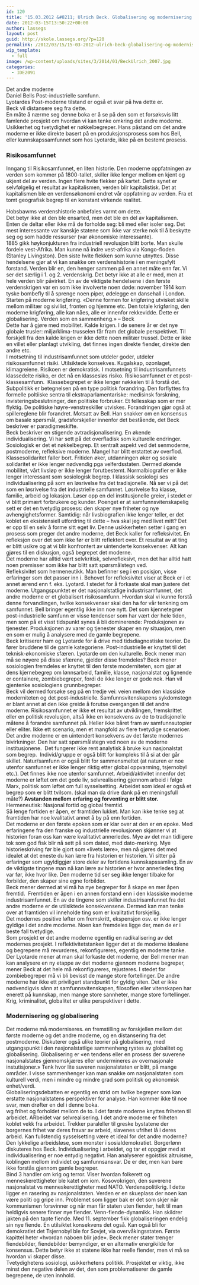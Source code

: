 ```yaml
---
id: 120
title: '15.03.2012 &#8211; Ulrich Beck. Globalisering og modernisering'
date: 2012-03-15T13:50:22+00:00
author: lassegs
layout: post
guid: http://skole.lassegs.org/?p=120
permalink: /2012/03/15/15-03-2012-ulrich-beck-globalisering-og-modernisering/
wip_template:
  - full
image: /wp-content/uploads/sites/3/2014/01/BeckUlrich_2007.jpg
categories:
  - IDE2091
---
```

<div>
  Det andre moderne
</div>

<div>
  Daniel Bells Post-industrielle samfunn.
</div>

<div>
  Lyotardes Post-moderne tilstand er også et svar på hva dette er.
</div>

<div>
</div>

<div>
  Beck vil distansere seg fra dette.
</div>

<div>
</div>

<div>
  En måte å nærme seg denne boka er å se på den som et forsøksvis litt famlende prosjekt om hvordan vi kan tenke omkring det andre moderne. Usikkerhet og tvetydighet er nøkkelbegreper. Hans påstand om det andre moderne er ikke direkte basert på en produksjonsprosess som hos Bell, eller kunnskapssamfunnet som hos Lyotarde, ikke på en bestemt prosess.
</div>

<div>
</div>

<div>
  <h3>
    Risikosamfunnet
  </h3>
  
  <p>
    Inngang til Risikosamfunnet, en liten historie. Den moderne oppfatningen av verden som kommer på 1800-tallet, skiller ikke lenger mellom en kjent og ukjent del av verden. Ingen flere hvite flekker på kartet. Dette synet er selvfølgelig et resultat av kapitalismen, verden blir kapitalistisk. Det at kapitalismen ble en verdensøkonomi endret vår oppfatning av verden. Fra et tomt geografisk begrep til en konstant virkende realitet.
  </p>
</div>

<div>
  Hobsbawms verdenshistorie anbefales varmt om dette.
</div>

<div>
  Det betyr ikke at den ble ensarted, men det ble en del av kapitalismen. Enten de deltar eller ikke må de forholde seg: bli med eller isoler seg. Det mest interessante var kanskje statene som ikke var sterke nok til å beskytte seg og som hadde ressurser (var økonomiske interessante).
</div>

<div>
  1885 gikk høykonjukturen fra industriell revolusjon blitt borte. Man skulle fordele vest-Afrika. Man kunne nå indre vest-afrika via Kongo-floden (Stanley Livingston). Den siste hvite flekken som kunne utnyttes. Disse hendelsene gjør at vi kan snakke om verdenshistorie i en meningsfylt forstand. Verden blir en, den henger sammen på en annet måte enn før. Vi ser det særlig i 1. og 2. verdenskrig. Det betyr ikke at alle er med, men at hele verden blir påvirket. En av de viktigste hendelsene i den første verdenskrigen var en som ikke involverte noen døde: november 1914 kom tyske bombefly til å sprenge noen piper, ødelegge en dansehall i London. Starten på moderne krigføring. &laquo;Denne formen for krigføring utvisket skille mellom militær og sivilist, fronten og hjemme etc. Den totale krigføring, den moderne krigføring, alle kan nåes, alle er innenfor rekkevidde. Dette er globalisering. Verden som en sammenheng.&raquo; &#8211; Beck
</div>

<div>
  Dette har å gjøre med mobilitet. Kalde krigen. I de senere år er det nye globale trusler: miljø/klima-trusselen får fram det globale perspektivet. Til forskjell fra den kalde krigen er ikke dette noen militær trussel. Dette er ikke en villet eller planlagt utvikling, det finnes ingen direkte fiender, direkte den andre etc.
</div>

<div>
</div>

<div>
  I motsetning til industrisamfunnet som utdeler goder, utdeler risikosamfunnet risiki. Utilsiktede konsekves. Kugalskap, ozonlaget, klimagreiene. Risikoen er demokratisk. I motsetning til industrisamfunnets klassedelte risiko, er det nå en klassesløs risiko. Risikosamfunnet er et post-klassesamfunn.  Klassebegrepet er ikke lenger nøkkelen til å forstå det.
</div>

<div>
  Subpolitikk er betegnelsen på en type politisk forandring. Den forflyttes fra formelle poltiiske sentra til ekstraparlamentariske: medisinsk forskning, invisteringsbeslutninger, den politiske forbruker. Et fellesskap som er mer flyktig. De politiske høyre-venstreskiller utviskes. Forandringen gjør også at spillereglene blir forandret. Motsatt av Bell. Han snakker om en konsensus om basale spørsmål, gradsforskjeller innenfor det bestående, det Beck beskriver er paradigmeskifte.
</div>

<div>
</div>

<div>
  Beck beskriver en stigende avtradisjonalisering. En økende individualisering. Vi har sett på det overfladisk som kulturelle endringer. Sosiologisk er det et nøkkelbegrep. Et sentralt aspekt ved det senmoderne, postmoderne, refleksive moderne. Mangel har blitt erstattet av overflod. Klassesolidaritet faller bort. Fritiden øker, utdanningen øker og sosiale solidaritet er ikke lenger nødvendig pga velferdsstaten. Dermed økende mobilitet, vårt livsløp er ikke lenger forutbestemt. Normalbiografier er ikke lenger interessant som sosiologisk begrep. I klassisk sosiologi ses individualisering på som en løsrivelse fra det tradisjonelle. Nå ser vi på det som en løsrivelse fra det industrielle samfunnet. Løsrivelse fra klasse, familie, arbeid og lokasjon. Løser opp en del institusjonelle greier, i stedet er vi blitt primært forbrukere og kunder. Poenget er at samfunnsvitenskapelig sett er det en tvetydig prosess: den skaper nye friheter og nye avhengighetsformer. Samtidig: når livsbiografien ikke lenger teller, er det koblet en eksistensiell utfordring til dette &#8211; hva skal jeg med livet mitt? Det er opp til en selv å forme sitt eget liv. Denne usikkerheten setter i gang en prosess som preger det andre moderne, det Beck kaller for refleksivitet. En refleksjon over det som ikke før er blitt reflektert over. Et resultat av at ting er blitt usikre og at vi blir konfrontert av uintenderte konsekvenser. Alt kan gjøres til en diskusjon, også begrepet det moderne.
</div>

<div>
  Det moderne har alltid vært selvkritisk, selvrefleksivt, men det har alltid hatt noen premisser som ikke har blitt satt spørsmålstegn ved.
</div>

<div>
</div>

<div>
  Refleksivitet som hermeneutikk. Man befinner seg i en posisjon, visse erfaringer som det passer inn i. Behovet for refleksivitet viser at Beck er i et annet ærend enn f. eks. Lyotard. I stedet for å forkaste skal man justere det moderne. Utgangspunktet er det nasjonalstatlige industrisamfunnet, det andre moderne er et globalisert risikosamfunn. Hvordan skal vi kunne forstå denne forvandlingen, hvilke konsekvenser skal den ha for vår tenkning om samfunnet. Bell bringer egentlig ikke inn noe nytt. Det som kjennetegner post-industrielle samfunn er visse tendenser som har vært der hele tiden, men som på et visst tidspunkt synes å bli dominerende: Produksjonen av tjenester. Produksjonen av varer og tjenester skaper en ny situasjon, men en som er mulig å analysere med de gamle begrepene.
</div>

<div>
  Beck kritiserer ham og Lyotarde for å drive med tidsdiagnostiske teorier. De fører bruddene til de gamle kategoriene. Post-industrielle er knyttet til det teknisk-økonomiske sfæren. Lyotarde om den kulturelle. Beck mener man må se nøyere på disse sfærene, gjelder disse fremdeles? Beck mener sosiologien fremdeles er knyttet til den første moderniteten, som gjør at dens kjernebegrep om lønnsarbeid, familie, klasse, nasjonalstat og lignende er containere, zombiebegreper, fordi de ikke lenger er gode nok. Han vil gjentenke sosiologiens grunnbegreper.
</div>

<div>
</div>

<div>
  Beck vil dermed forsøke seg på en tredje vei: veien mellom den klassiske moderniteten og det post-industrielle. Samfunnsvitenskapens sykdomstegn er blant annet at den ikke greide å forutse overgangen til det andre moderne. Risikosamfunnet er ikke et resultat av utviklingen, fremskrittet eller en politisk revolusjon, altså ikke en konsekvens av de to tradisjonelle måtene å forandre samfunnet på. Heller ikke båret fram av samfunnsutopier eller eliter. Ikke ett scenario, men et mangfold av flere tvetydige scenarioer. Det andre moderne er en uintendert konsekvens av det første modernes bivirkninger. Den har satt spørsmålstegn ved noen av de moderne institusjonene.  Det fungerer ikke rent analytisk å bruke kun nasjonalstat som begrep.  Individ/gruppe er også blitt for kompleks til å si at der går skillet. Natur/samfunn er også blitt for sammensmeltet (at naturen er noe utenfor samfunnet er ikke lenger riktig etter global oppvarming, tsjernobyl etc.). Det finnes ikke noe utenfor samfunnet. Arbeid/aktivitet innenfor det moderne er løftet om det gode liv, selvrealisering gjennom arbeid i følge Marx, politisk som løftet om full sysselsetting. Arbeidet som ideal er også et begrep som er blitt tvilsom. (skal man da drive dank på en meningsfull måte?) <strong>Avstanden mellom erfaring og forventing er blitt stor. </strong>
</div>

<div>
  Hermeneutisk: Nasjonal fortid og global fremtid.
</div>

<div>
</div>

<div>
  Så lenge fortiden er åpen, er framtiden lukket. Man kan ikke tenke seg at framtiden har noe kvalitativt annet å by på enn fortiden.
</div>

<div>
  Det moderne er den første epoken som er klar over at den er en epoke. Med erfaringene fra den franske og industrielle revolusjonen skjønner vi at historien foran oss kan være kvalitativt annerledes. Mye av det man tidligere tok som god fisk blir nå sett på som dated, med dato-merking. Mye historieskriving før ble gjort som &laquo;livets lære&raquo;, men nå gjøres det med idealet at det eneste du kan lære fra historien er historien. Vi sitter på erfaringer som ugyldiggjør store deler av fortidens kunnskapssamling. En av de viktigste tingene man nå kan lære av historien er hvor annerledes ting var før, ikke hvor like. Den moderne tid ser seg ikke lenger tilbake for forbilder, den skaper sine egne forbilder.
</div>

<div>
  Beck mener dermed at vi må ha nye begreper for å skape en mer åpen fremtid.  Fremtiden er åpen i en annen forstand enn i den klassiske moderne industrisamfunnet. En av de tingene som skiller industrisamfunnet fra det andre moderne er de utilsiktede konsekvensene. Dermed kan man tenke over at framtiden vil inneholde ting som er kvalitativt forskjellig.
</div>

<div>
</div>

<div>
  Det modernes positive løfter om fremskritt, ekspensjon osv. er ikke lenger gyldige i det andre moderne. Noen kan fremdeles ligge der, men de er i beste fall tvetydige.
</div>

<div>
</div>

<div>
  Som prosjekt er det andre moderne egentlig en radikalisering av det modernes prosjekt. I reflektivitetstanken ligger det at de moderne idealene og begrepene må revurderes, rekonfigureres, egentlig en moderne tanke.
</div>

<div>
</div>

<div>
  Der Lyotarde mener at man skal forkaste det moderne, der Bell mener man kan analysere en ny etappe av det moderne gjennom moderne begreper, mener Beck at det hele må rekonfigureres, rejusteres. I stedet for zombiebegreper må vi bli bevisst de mange store fortellinger. De andre moderne har ikke ett priviligert standpunkt for gyldig viten. Det er ikke nødvendigvis sånn at samfunnsvitenskapen, filosofien eller vitenskapen har enerett på kunnskap, men mange store sannheter, mange store fortellinger. Krig, kriminalitet, globalitet er ulike perspektiver i dette.
</div>

<div>
</div>

### Modernisering og globalisering

<div>
  Det moderne må moderniseres. en fremstilling av forskjellen mellom det første moderne og det andre moderne, og en distansering fra det postmoderne. Diskuterer også ulike teorier på globalisering, med utgangspunkt i den nasjonalstatlige sammenheng rystes av globalitet og globalisering. Globalisering er &laquo;en tendens eller en prosess der suverene nasjonalstates gjennomskjæres eller undermineres av overnasjonale instutisjoner.&raquo; Tenk hvor lite suveren nasjonalstaten er blitt, på mange områder. I visse sammenhenger kan man snakke om nasjonalstaten som kulturell verdi, men i mindre og mindre grad som politisk og økonomisk enhet/verdi.
</div>

<div>
</div>

<div>
  Globaliseringsdebatten er egentlig en strid om hvilke begreper som kan erstatte nasjonalstatens perspektiver for analyse. Han kommer ikke til noe svar, men drøfter en del i denne boka.
</div>

<div>
  wg frihet og forholdet mellom de to. I det første moderne knyttes friheten til arbeidet. ARbeidet var selvrealisering. I det andre moderne er friheten koblet vekk fra arbeidet. Trekker paraleller til greske bystatene der borgernes frihet var deres fravar av arbeid, slavenes ufrihet lå i deres arbeid. Kan fullstendig sysselsetting være et ideal for det andre moderne? Den lykkelige arbeidsløse, som monster i sosialdemokratiet. Borgerlønn diskuteres hos Beck. Individualisering i arbeidet, og tar et oppgjør med at individualisering er noe entydig negativt. Han analyserer egoistisk altruisme, koblingen mellom individet og samfunnsansvar. De er der, men kan bare ikke forstås gjennom gamle begreper.
</div>

<div>
</div>

<div>
  Bind 3 handler om krig og terror. Viser hvordan folkerett og menneskerettigheter ble katet om iom. Kosovokrigen, den suverene nasjonalstat vs menneskerettigheter med NATO. Verdenspolitikrig. I dette ligger en rasering av nasjonalstaten. Verden er en skueplass der noen kan være politi og gripe inn. Problemet som ligger bak er det som skjer når kommunismen forsvinner og når man får staten uten fiender, helt til man heldigvis senere finner nye fiender. Venn-fiende-dynamikk. Han skildrer jakten på den tapte fiende. Med 11. september fikk globaliseringen endelig sin nye fiende. En utilsiktet konsekvens det også. Kan også bli for demokratiet det Tsjernobyl ble for Sovjet, via overvåkingsstaten. Første kapittel heter &laquo;hvordan naboen blir jøde&raquo;. Beck mener stater trenger fiendebilder, fiendebilder bemyndiger, er en alternativ energikilde for konsensus. Dette betyr ikke at statene ikke har reelle fiender, men vi må se hvordan vi skaper disse.
</div>

<div>
</div>

<div>
  Tvetydighetens sosiologi, usikkerhetens politikk. Prosjektet er viktig, ikke minst den negative delen av det, den som problematiserer de gamle begrepene, de uten innhold.
</div>